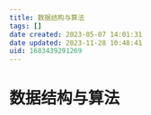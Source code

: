 ```yaml
---
title: 数据结构与算法
tags: []
date created: 2023-05-07 14:01:31
date updated: 2023-11-28 10:48:41
uid: 1683439291269
---
```


# 数据结构与算法
